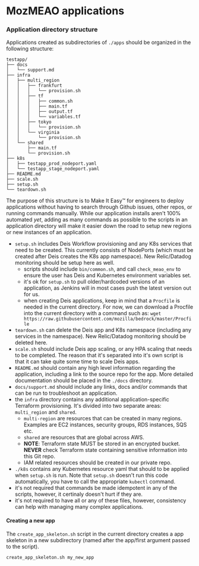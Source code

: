 # MozMEAO applications


### Application directory structure

Applications created as subdirectories of `./apps` should be organized in the following structure:

```
testapp/
├── docs
│   └── support.md
├── infra
│   ├── multi_region
│   │   ├── frankfurt
│   │   │   └── provision.sh
│   │   ├── tf
│   │   │   ├── common.sh
│   │   │   ├── main.tf
│   │   │   ├── output.tf
│   │   │   └── variables.tf
│   │   ├── tokyo
│   │   │   └── provision.sh
│   │   └── virginia
│   │       └── provision.sh
│   └── shared
│       ├── main.tf
│       └── provision.sh
├── k8s
│   ├── testapp_prod_nodeport.yaml
│   └── testapp_stage_nodeport.yaml
├── README.md
├── scale.sh
├── setup.sh
└── teardown.sh
```
  
The purpose of this structure is to Make It Easy™ for engineers to deploy applications without having to search through Github issues, other repos, or running commands manually. While our application installs aren't 100% automated _yet_, adding as many commands as possible to the scripts in an application directory will make it easier down the road to setup new regions or new instances of an application.


- `setup.sh` includes Deis Workflow provisioning and any K8s services that need to
be created. This currently consists of NodePorts (which must be created after Deis
creates the K8s app namespace). New Relic/Datadog monitoring should be setup here
as well.
  - scripts should include `bin/common.sh`, and call `check_meao_env` to ensure
  the user has Deis and Kubernetes environment variables set.
  - it's ok for `setup.sh` to pull older/hardcoded versions of an application,
  as Jenkins will in most cases push the latest version out for us.
  - when creating Deis applications, keep in mind that a `Procfile` is needed in the current directory. For now, we can download a Procfile into the current directory with a command such as:
    `wget https://raw.githubusercontent.com/mozilla/bedrock/master/Procfile`
- `teardown.sh` can delete the Deis app and K8s namespace (including any services
in the namespace). New Relic/Datadog monitoring should be deleted here.
- `scale.sh` should include Deis app scaling, or any HPA scaling that needs to be
completed. The reason that it's separated into it's own script is that it can
take quite some time to scale Deis apps.
- `README.md` should contain any high level information regarding the application, including a link to the source repo for the app.
More detailed documentation should be placed in the `./docs` directory.
- `docs/support.md` should include any links, docs and/or commands that can be run to troubleshoot an application.
- the `infra` directory contains any additional application-specific Terraform provisioning.
It's divided into two separate areas: `multi_region` and `shared`.
  - `multi-region` are resources that can be created in many regions. Examples are EC2 instances, security groups, RDS instances, SQS etc.
  - `shared` are resources that are global across AWS.
  - **NOTE**:  Terraform state MUST be stored in an encrypted bucket. **NEVER**
  check Terraform state containing sensitive information into this Git repo.
  - IAM related resources should be created in our private repo.
- `./k8s` contains any Kubernetes resource yaml that should to be applied when `setup.sh`
is run. Note that `setup.sh` doesn't run this code automatically, you have to call the appropriate `kubectl` command.
- it's not required that commands be made idempotent in any of the scripts, however, it certinaly doesn't hurt if they are.
- it's not required to have all or any of these files, however, consistency can help
with managing many complex applications.

#### Creating a new app

The `create_app_skeleton.sh` script in the current directory creates a app
skeleton in a new subdirectory (named after the app/first argument passed to the
script).

```
create_app_skeleton.sh my_new_app
```

